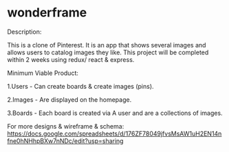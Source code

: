 # wonderframe

Description:

This is a clone of Pinterest. It is an app that shows several images and allows users to catalog images they like. This project will be completed within 2 weeks using redux/ react & express.


Minimum Viable Product:

  1.Users  - Can create boards & create images (pins).

  2.Images - Are displayed on the homepage.

  3.Boards - Each board is created via A user and are a collections of images.

For more designs & wireframe & schema:
https://docs.google.com/spreadsheets/d/176ZF78049jfvsMsAW1uH2EN14nfne0hNHhpBXw7nNDc/edit?usp=sharing

 


  
